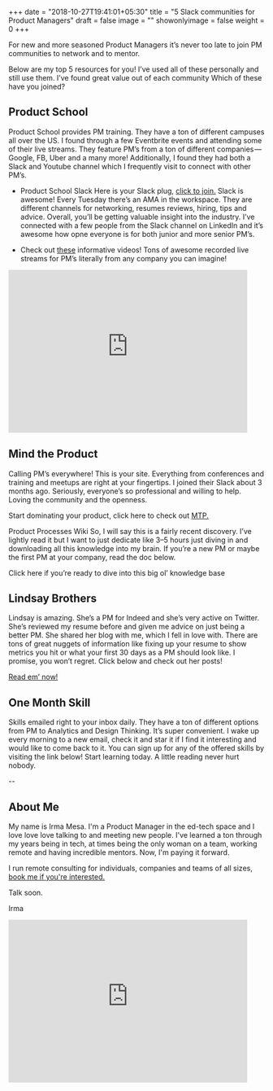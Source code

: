 +++
date = "2018-10-27T19:41:01+05:30"
title = "5 Slack communities for Product Managers"
draft = false
image = ""
showonlyimage = false
weight = 0
+++

For new and more seasoned Product Managers it’s never too late to join PM communities to network and to mentor.

<!--more-->

Below are my top 5 resources for you! I’ve used all of these personally and still use them. I’ve found great value out of each community Which of these have you joined?

## Product School

Product School provides PM training. They have a ton of different campuses all over the US. I found through a few Eventbrite events and attending some of their live streams. They feature PM’s from a ton of different companies — Google, FB, Uber and a many more! Additionally, I found they had both a Slack and Youtube channel which I frequently visit to connect with other PM’s.

- Product School Slack Here is your Slack plug, [click to join.](https://www.productschool.com/slack-community/) Slack is awesome! Every Tuesday there’s an AMA in the workspace. They are different channels for networking, resumes reviews, hiring, tips and advice. Overall, you’ll be getting valuable insight into the industry. I’ve connected with a few people from the Slack channel on LinkedIn and it’s awesome how opne everyone is for both junior and more senior PM’s.

- Check out [these](https://www.youtube.com/channel/UC6hlQ0x6kPbAGjYkoz53cvA) informative videos! Tons of awesome recorded live streams for PM’s literally from any company you can imagine!

<iframe width="470" height="320" src="https://workfromhomeletters.substack.com/embed" frameborder="0" scrolling="no"></iframe>

## Mind the Product

Calling PM’s everywhere! This is your site. Everything from conferences and training and meetups are right at your fingertips. I joined their Slack about 3 months ago. Seriously, everyone’s so professional and willing to help. Loving the community and the openness.

Start dominating your product, click here to check out [MTP.](https://www.mindtheproduct.com/)

Product Processes Wiki So, I will say this is a fairly recent discovery. I’ve lightly read it but I want to just dedicate like 3–5 hours just diving in and downloading all this knowledge into my brain. If you’re a new PM or maybe the first PM at your company, read the doc below.

Click here if you’re ready to dive into this big ol’ knowledge base

## Lindsay Brothers

Lindsay is amazing. She’s a PM for Indeed and she’s very active on Twitter. She’s reviewed my resume before and given me advice on just being a better PM. She shared her blog with me, which I fell in love with. There are tons of great nuggets of information like fixing up your resume to show metrics you hit or what your first 30 days as a PM should look like. I promise, you won’t regret. Click below and check out her posts!

[Read em’ now!](http://www.lindsay-brothers.com/blog/)

## One Month Skill

Skills emailed right to your inbox daily. They have a ton of different options from PM to Analytics and Design Thinking. It’s super convenient. I wake up every morning to a new email, check it and star it if I find it interesting and would like to come back to it. You can sign up for any of the offered skills by visiting the link below! Start learning today. A little reading never hurt nobody.

--

## About Me

My name is Irma Mesa. I'm a Product Manager in the ed-tech space and I love love love talking to and meeting new people. I've learned a ton through my years being in tech, at times being the only woman on a team, working remote and having incredible mentors. Now, I'm paying it forward.

I run remote consulting for individuals, companies and teams of all sizes, [book me if you're interested.](/consulting/)

Talk soon.

Irma

<iframe width="470" height="320" src="https://workfromhomeletters.substack.com/embed" frameborder="0" scrolling="no"></iframe>
